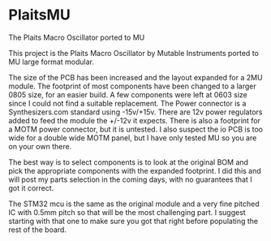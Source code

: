 # PlaitsMU
The Plaits Macro Oscillator ported to MU

This project is the Plaits Macro Oscillator by Mutable Instruments ported to MU large format modular.

The size of the PCB has been increased and the layout expanded for a 2MU module.
The footprint of most components have been changed to a larger 0805 size, for an easier build.
A few components were left at 0603 size since I could not find a suitable replacement.
The Power connector is a Synthesizers.com standard using -15v/+15v.
There are 12v power regulators added to feed the module the +/-12v it expects.
There is also a footprint for a MOTM power connector, but it is untested. 
I also suspect the io PCB is too wide for a double wide MOTM panel, but I have only tested MU so you are on your own there.

The best way is to select components is to look at the original BOM and pick the appropriate components with the expanded footprint.
I did this and will post my parts selection in the coming days, with no guarantees that I got it correct.

The STM32 mcu is the same as the original module and a very fine pitched IC with 0.5mm pitch so that will be the most challenging part.
I suggest starting with that one to make sure you got that right before populating the rest of the board.

